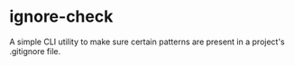 
# ignore-check

A simple CLI utility to make sure certain patterns are present in a project's .gitignore file.

